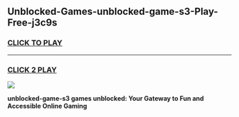 
## Unblocked-Games-unblocked-game-s3-Play-Free-j3c9s
<h3>
<a href="https://premium76.site?title=unblocked-game-s3&ref=19M">CLICK TO PLAY</a></h3>
<hr>

<h3>
<a href="https://premium76.site?title=unblocked-game-s3&ref=19M">CLICK 2 PLAY</a>
  
</h3>

<a href="https://premium76.site?title=unblocked-game-s3&ref=19M"><img src="https://clearcache.store/games.png"></a>


**unblocked-game-s3 games unblocked: Your Gateway to Fun and Accessible Online Gaming**
